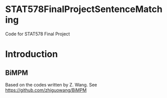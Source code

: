 # STAT578FinalProjectSentenceMatching
Code for STAT578 Final Project
# Introduction
## BiMPM
Based on the codes written by Z. Wang.
See https://github.com/zhiguowang/BiMPM
